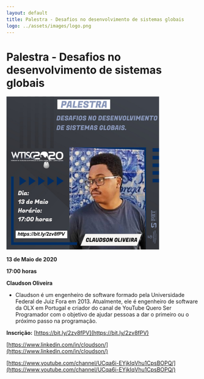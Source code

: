 ```yaml
---
layout: default
title: Palestra - Desafios no desenvolvimento de sistemas globais
logo: ../assets/images/logo.png
---
```



# Palestra - Desafios no desenvolvimento de sistemas globais

<img src="../assets/images/p1.jpeg" alt="palestra 1" width="400">
  
<i class="fa fa-calendar-check-o" aria-hidden="true" style="color: #159957"></i> **13 de Maio de 2020**

<i class="fa fa-clock-o" aria-hidden="true" style="color: #159957"></i> **17:00 horas**

<i class="fas fa-chalkboard-teacher"  style="color: #159957"></i> **Claudson Oliveira**

  * Claudson é um engenheiro de software formado pela Universidade Federal de Juiz Fora em 2013. Atualmente, ele é engenheiro de software da OLX em Portugal e criador do canal de YouTube Quero Ser Programador com o objetivo de ajudar pessoas a dar o primeiro ou o próximo passo na programação.   

<i class="fas fa-clipboard-check" style="color: #159957"></i> **Inscrição:** [https://bit.ly/2zv8fPV](https://bit.ly/2zv8fPV)

<i class="fab fa-linkedin" style="color: #159957"></i> [https://www.linkedin.com/in/cloudson/](https://www.linkedin.com/in/cloudson/)

<i class="fab fa-youtube" style="color: #159957"></i>  [https://www.youtube.com/channel/UCqa6i-EYjkIqVhu1CpsBOPQ/](https://www.youtube.com/channel/UCqa6i-EYjkIqVhu1CpsBOPQ/)
